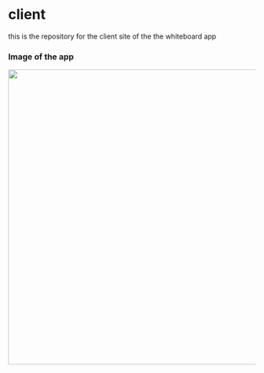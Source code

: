 # client

this is the repository for the client site of the the whiteboard app

### Image of the app
<img src="./readmeImage/appStart.png" width="600" />
